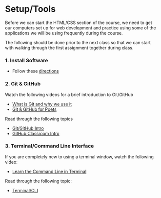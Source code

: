 # Setup/Tools

Before we can start the HTML/CSS section of the course, we need to get our computers set up for web development and practice using some of the applications we will be using frequently during the course.

The following should be done prior to the next class so that we can start with walking through the first assignment together during class. 

### 1. Install Software

* Follow these [directions](software-installation.md)

### 2. Git & GitHub 

Watch the following videos for a brief introduction to Git/GitHub

* [What is Git and why we use it](https://www.youtube.com/watch?v=rbZf3lPMOYY&list=PLVYDhqbgYpYXbAL_Hps1Y--THRmaTFipj&index=10)
* [Git & GitHub for Poets](https://www.youtube.com/watch?v=BCQHnlnPusY)

Read through the following topics

* [Git/GitHub Intro](what-is-git-github.md)
* [GitHub Classroom Intro](github-classroom-intro.md)

### 3. Terminal/Command Line Interface

If you are completely new to using a terminal window, watch the following video:

* [Learn the Command Line in Terminal](https://openclassrooms.com/en/courses/4614926-learn-the-command-line-in-terminal?status=published)

Read through the following topic:

* [Terminal/CLI](terminal-cli-intro.md)

